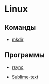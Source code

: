 Linux
=====

Команды
-------

- [mkdir](mkdir.md)

Программы
---------

- [rsync](rsync.md)

- [Sublime-text](soft/sublime-text.md)
